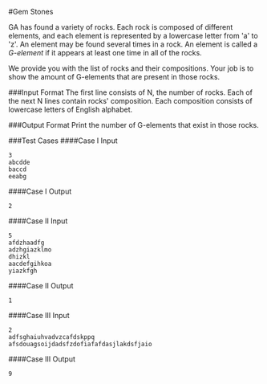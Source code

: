 #Gem Stones

GA has found a variety of rocks. Each rock is composed of different elements, and each element is represented by a lowercase letter from 'a' to 'z'. An element may be found several times in a rock. An element is called a *G-element* if it appears at least one time in all of the rocks.

We provide you with the list of rocks and their compositions. Your job is to show the amount of G-elements that are present in those rocks.

###Input Format
The first line consists of N, the number of rocks.
Each of the next N lines contain rocks' composition. Each composition consists of lowercase letters of English alphabet.

###Output Format
Print the number of G-elements that exist in those rocks.

###Test Cases
####Case I Input

    3
    abcdde
    baccd
    eeabg
    
####Case I Output

    2

####Case II Input

    5
    afdzhaadfg
    adzhgiazklmo
    dhizkl
    aacdefgihkoa
    yiazkfgh
    
####Case II Output

    1

####Case III Input

    2
    adfsghaiuhvadvzcafdskppq
    afsdouagsoijdadsfzdofiafafdasjlakdsfjaio
    
####Case III Output

    9
